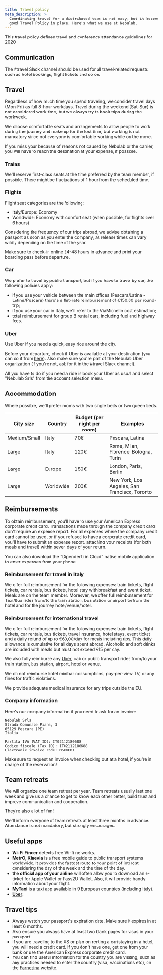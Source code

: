 ```yaml
---
title: Travel policy
meta_description: >
  Coordinating travel for a distributed team is not easy, but it becomes less of a struggle with a
  good Travel Policy in place. Here's what we use at Nebulab.
---
```


This travel policy defines travel and conference attendance guidelines for 2020.

## Communication

The #travel Slack channel should be used for all travel-related requests such as hotel bookings, 
flight tickets and so on. 

## Travel

Regardless of how much time you spend traveling, we consider travel days (Mon-Fri) as full 8-hour
workdays. Travel during the weekend (Sat-Sun) is not considered work time, but we always try to book
trips during the workweek.

We choose comfortable seats and arrangements to allow people to work during the journey and make up
for the lost time, but working is not mandatory since not everyone is comfortable working while on
the move.

If you miss your because of reasons not caused by Nebulab or the carrier, you will have to reach the
destination at your expense, if possible.

### Trains

We'll reserve first-class seats at the time preferred by the team member, if possible. There might
be fluctuations of 1 hour from the scheduled time.

### Flights

Flight seat categories are the following:

- Italy/Europe: Economy
- Worldwide: Economy with comfort seat (when possible, for flights over 6 hours)

Considering the frequency of our trips abroad, we advise obtaining a passport as soon as you enter
the company, as release times can vary wildly depending on the time of the year.

Make sure to check-in online 24-48 hours in advance and print your boarding pass before departure.

### Car

We prefer to travel by public transport, but if you have to travel by car, the following policies 
apply:

- if you use your vehicle between the main offices (Pescara/Latina - Latina/Pescara) there's a
  flat-rate reimbursement of €150.00 per round-trip;
- if you use your car in Italy, we'll refer to the ViaMichelin cost estimation;
- total reimbursement for group B rental cars, including fuel and highway fees.

### Uber

Use Uber if you need a quick, easy ride around the city.

Before your departure, check if Uber is available at your destination (you can do it from
[here](https://www.uber.com/it/cities/)). Also make sure you're part of the Nebulab Uber
organization (if you're not, ask for it in the #travel Slack channel).

All you have to do if you need a ride is book your Uber as usual and select "Nebulab Srls" from the
account selection menu.

## Accommodation

Where possible, we'll prefer rooms with two single beds or two queen beds.

| City size    | Country   | Budget (per night per room) | Examples                                      |
|--------------|-----------|-----------------------------|-----------------------------------------------|
| Medium/Small | Italy     | 70€                         | Pescara, Latina                               |
| Large        | Italy     | 120€                        | Rome, Milan, Florence, Bologna, Turin         |
| Large        | Europe    | 150€                        | London, Paris, Berlin                         |
| Large        | Worldwide | 200€                        | New York, Los Angeles, San Francisco, Toronto |

## Reimbursements

To obtain reimbursement, you'll have to use your American Express corporate credit card.
Transactions made through the company credit card don't require an expense report. For all expenses
where the company credit card cannot be used, or if you refused to have a corporate credit card,
you'll have to submit an expense report, attaching your receipts (for both meals and travel) within
seven days of your return.

You can also download the “Dipendenti in Cloud” native mobile application to enter expenses from
your phone.

### Reimbursement for travel in Italy

We offer full reimbursement for the following expenses: train tickets, flight tickets, car rentals,
bus tickets, hotel stay with breakfast and event ticket. Meals are on the team member. Moreover, we
offer full reimbursement for Taxi/Bus rides from/to the train station, bus station or airport
to/from the hotel and for the journey hotel/venue/hotel.

### Reimbursement for international travel

We offer full reimbursement for the following expenses: train tickets, flight tickets, car rentals,
bus tickets, travel insurance, hotel stays, event ticket and a daily refund of up to €60,00/day for
meals including tips. This daily allowance is cumulative for all days spent abroad. Alcoholic and
soft drinks are included with meals but must not exceed €15 per day.

We also fully reimburse any [Uber](#uber), cab or public transport rides from/to your train station,
bus station, airport, hotel or venue.

We do not reimburse hotel minibar consumptions, pay-per-view TV, or any fines for traffic
violations.

We provide adequate medical insurance for any trips outside the EU.

### Company information

Here's our company information if you need to ask for an invoice:

    Nebulab Srls
    Strada Comunale Piana, 3
    65129 Pescara (PE)
    Italia
    
    Partita IVA (VAT ID): IT02112180688
    Codice fiscale (Tax ID): IT02112180688
    Electronic invoice code: M5UXCR1

Make sure to request an invoice when checking out at a hotel, if you're in charge of the
reservation!

## Team retreats

We will organize one team retreat per year. Team retreats usually last one week and give us a chance
to get to know each other better, build trust and improve communication and cooperation.

They're also a lot of fun!

We'll inform everyone of team retreats at least three months in advance. Attendance is not 
mandatory, but strongly encouraged.

## Useful apps

- **Wi-Fi Finder** detects free Wi-fi networks.
- **MetrO, Kinevia** is a free mobile guide to public transport systems worldwide. It provides the
fastest route to your point of interest considering the day of the week and the time of the day.
- **the official app of your airline** will often allow you to download an e-ticket for Apple 
Wallet or Pass2U Wallet. Also, it will provide handy information about your flight.
- **MyTaxi** is a taxi app available in 9 European countries (including Italy).
- **[Uber](#uber)**.

## Travel tips

- Always watch your passport's expiration date. Make sure it expires in at least 6 months.
- Also ensure you always have at least two blank pages for visas in your passport.  
- If you are traveling to the US or plan on renting a car/staying in a hotel, you will need a credit
  card. If you don't have one, get one from your bank or use the American Express corporate credit
  card.
- You can find useful information for the country you are visiting, such as any practices needed to
  enter the country (visa, vaccinations etc), on the [Farnesina](http://www.viaggiaresicuri.it/home.html)
  website.
